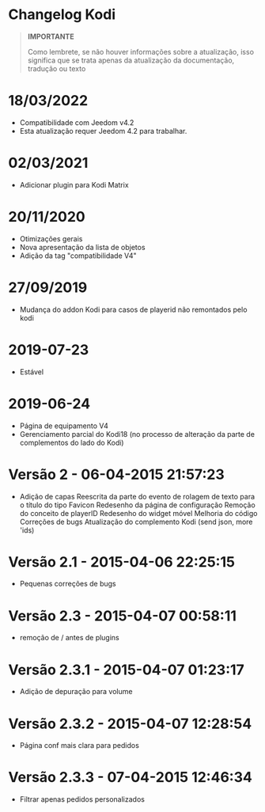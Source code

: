 # Changelog Kodi

>**IMPORTANTE**
>
>Como lembrete, se não houver informações sobre a atualização, isso significa que se trata apenas da atualização da documentação, tradução ou texto

# 18/03/2022

- Compatibilidade com Jeedom v4.2
- Esta atualização requer Jeedom 4.2 para trabalhar.

# 02/03/2021

- Adicionar plugin para Kodi Matrix

# 20/11/2020

- Otimizações gerais
- Nova apresentação da lista de objetos
- Adição da tag "compatibilidade V4"

# 27/09/2019

- Mudança do addon Kodi para casos de playerid não remontados pelo kodi

# 2019-07-23

- Estável

# 2019-06-24

- Página de equipamento V4
- Gerenciamento parcial do Kodi18 (no processo de alteração da parte de complementos do lado do Kodi)

# Versão 2 - 06-04-2015 21:57:23

- Adição de capas Reescrita da parte do evento de rolagem de texto para o título do tipo Favicon Redesenho da página de configuração Remoção do conceito de playerID Redesenho do widget móvel Melhoria do código Correções de bugs Atualização do complemento Kodi (send json, more 'ids)

# Versão 2.1 - 2015-04-06 22:25:15

- Pequenas correções de bugs

# Versão 2.3 - 2015-04-07 00:58:11

- remoção de / antes de plugins

# Versão 2.3.1 - 2015-04-07 01:23:17

- Adição de depuração para volume

# Versão 2.3.2 - 2015-04-07 12:28:54

- Página conf mais clara para pedidos

# Versão 2.3.3 - 07-04-2015 12:46:34

- Filtrar apenas pedidos personalizados
